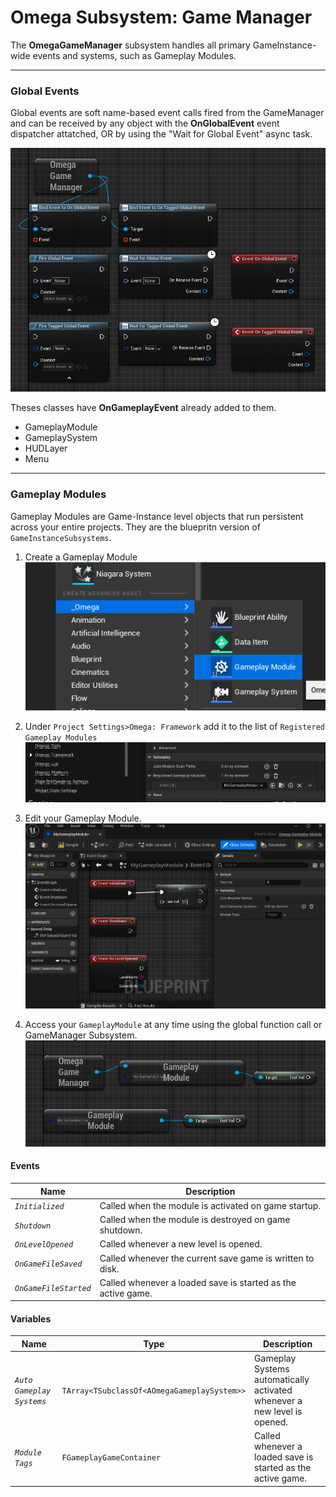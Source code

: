 # Omega Subsystem: Game Manager
The **OmegaGameManager** subsystem handles all primary GameInstance-wide events and systems, such as  Gameplay Modules.

___
### Global Events
Global events are soft name-based event calls fired from the GameManager and can be received by any object with the **OnGlobalEvent** event dispatcher attatched, OR by using the "Wait for Global Event" async task.

![alt text](../../images/tutorial/subsytem_gameManager/tut_SubManager_GlobalEvent.png)

Theses classes have **OnGameplayEvent** already added to them.
* GameplayModule
* GameplaySystem
* HUDLayer
* Menu
___
### Gameplay Modules

Gameplay Modules are Game-Instance level objects that run persistent across your entire projects. They are the bluepritn version of `GameInstanceSubsystems`.

1. Create a Gameplay Module
![alt text](../../images/tutorial/subsytem_gameManager/tut_SubManager_GamMod_1.png)

2. Under `Project Settings>Omega: Framework` add it to the list of `Registered Gameplay Modules`
![alt text](../../images/tutorial/subsytem_gameManager/tut_SubManager_GamMod_2.png)

3. Edit your Gameplay Module.
![alt text](../../images/tutorial/subsytem_gameManager/tut_SubManager_GamMod_3.png)

4. Access your `GameplayModule` at any time using the global function call or GameManager Subsystem.
![alt text](../../images/tutorial/subsytem_gameManager/tut_SubManager_GamMod_4.png)

#### Events
| Name | Description |
|-|-|
| *`Initialized`* | Called when the module is activated on game startup.
| *`Shutdown`* | Called when the module is destroyed on game shutdown.
| *`OnLevelOpened`* | Called whenever a new level is opened. |
| *`OnGameFileSaved`* | Called whenever the current save game is written to disk. |
| *`OnGameFileStarted`* | Called whenever a loaded save is started as the active game. |

#### Variables
| Name | Type | Description |
|-|-|-|
| *`Auto Gameplay Systems`* |`TArray<TSubclassOf<AOmegaGameplaySystem>>` | Gameplay Systems automatically activated whenever a new level is opened.
| *`Module Tags`* | `FGameplayGameContainer` | Called whenever a loaded save is started as the active game. |